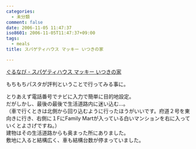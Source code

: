 ```yaml
---
categories:
  - 未分類
comment: false
date: 2006-11-05 11:47:37
iso8601: 2006-11-05T11:47:37+09:00
tags:
  - meals
title: スパゲティハウス マッキー いつきの家

---
```


<div class="entry-body">
  <p><a title="ぐるなび - スパゲティハウス マッキー いつきの家" href="http://r.gnavi.co.jp/k512100/">ぐるなび - スパゲティハウス マッキー いつきの家</a></p>

  <p>もちもちパスタが評判ということで行ってみる事に。</p>

  <p>とりあえず電話番号でナビに入力で簡単に目的地設定。<br />
    だがしかし、最後の最後で生活道路内に迷い込む…。<br />
    （車で行くときは北側から回り込むように行ったほうがいいです。府道２号を東向きに行き、右側に１FにFamily Martが入っている白いマンションを右に入っていくとよさげですね。）<br />
    建物はその生活道路からも奥まった所にありました。<br />
    敷地に入ると結構広く、車も結構台数が停まっていました。</p>

  <script type="text/javascript" src="http://maps.google.com/maps?hl=ja&amp;file=api&amp;v=2&amp;key=ABQIAAAAQeU0HlFLVzUBN_O7g8guNRQIS39eiJ8SO_anhfU-PUsCcHeT5hS9chvyJvWFtuMnot8EsDowzy_FRQ" charset="utf-8"></script>
  <script type="text/javascript">
    <![CDATA[
    //<![CDATA[
    function attachOnLoad(func) {
      window.attachEvent ?
        window.attachEvent('onload', func) :
        window.addEventListener('load', func, false);
    }

    function attachBeforeUnload(func) {
      window.attachEvent ?
        window.attachEvent('onbeforeunload', func) :
        window.addEventListener('beforeunload', func, false);
    }

    function generateGMap(mapid, address, lat, lng, zoom, maptype) {
      if (GBrowserIsCompatible()) {
        var map = new GMap2(document.getElementById(mapid));
        map.addControl(new GSmallMapControl());
        map.addControl(new GMapTypeControl());
        var center = new GLatLng(lat, lng);
        if (typeof maptype == 'string') maptype = eval(maptype);
        map.setCenter(center, zoom, maptype);
        var marker = new GMarker(center, G_DEFAULT_ICON);
        map.addOverlay(marker);
        var html = '<div style="width:12em;font-size:small">' + address + '
    ]]>
  </script>
</div>
